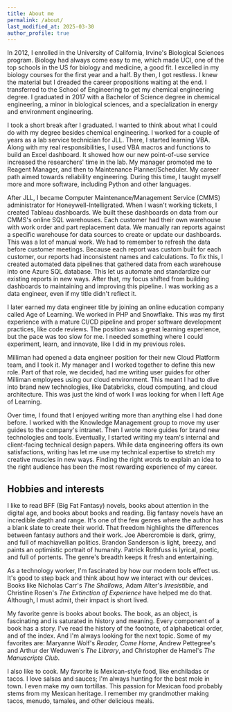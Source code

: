 ```yaml
---
title: About me
permalink: /about/
last_modified_at: 2025-03-30
author_profile: true
---
```


In 2012, I enrolled in the University of California, Irvine's Biological Sciences program. Biology had always come easy to me, which made UCI, one of the top schools in the US for biology and medicine, a good fit. I excelled in my biology courses for the first year and a half. By then, I got restless. I knew the material but I dreaded the career propositions waiting at the end. I transferred to the School of Engineering to get my chemical engineering degree. I graduated in 2017 with a Bachelor of Science degree in chemical engineering, a minor in biological sciences, and a specialization in energy and environment engineering.

I took a short break after I graduated. I wanted to think about what I could do with my degree besides chemical engineering. I worked for a couple of years as a lab service technician for JLL. There, I started learning VBA. Along with my real responsibilities, I used VBA macros and functions to build an Excel dashboard. It showed how our new point-of-use service increased the researchers' time in the lab. My manager promoted me to Reagent Manager, and then to Maintenance Planner/Scheduler. My career path aimed towards reliability engineering. During this time, I taught myself more and more software, including Python and other languages.

After JLL, I became Computer Maintenance/Management Service (CMMS) administrator for Honeywell-Intelligrated. When I wasn't working tickets, I created Tableau dashboards. We built these dashboards on data from our CMMS's online SQL warehouses. Each customer had their own warehouse with work order and part replacement data. We manually ran reports against a specific warehouse for data sources to create or update our dashboards. This was a lot of manual work. We had to remember to refresh the data before customer meetings. Because each report was custom built for each customer, our reports had inconsistent names and calculations. To fix this, I created automated data pipelines that gathered data from each warehouse into one Azure SQL database. This let us automate and standardize our existing reports in new ways. After that, my focus shifted from building dashboards to maintaining and improving this pipeline. I was working as a data engineer, even if my title didn't reflect it.

I later earned my data engineer title by joining an online education company called Age of Learning. We worked in PHP and Snowflake. This was my first experience with a mature CI/CD pipeline and proper software development practices, like code reviews. The position was a great learning experience, but the pace was too slow for me. I needed something where I could experiment, learn, and innovate, like I did in my previous roles.

Milliman had opened a data engineer position for their new Cloud Platform team, and I took it. My manager and I worked together to define this new role. Part of that role, we decided, had me writing user guides for other Milliman employees using our cloud environment. This meant I had to dive into brand new technologies, like Databricks, cloud computing, and cloud architecture. This was just the kind of work I was looking for when I left Age of Learning.

Over time, I found that I enjoyed writing more than anything else I had done before. I worked with the Knowledge Management group to move my user guides to the company's intranet. Then I wrote more guides for brand new technologies and tools. Eventually, I started writing my team's internal and client-facing technical design papers. While data engineering offers its own satisfactions, writing has let me use my technical expertise to stretch my creative muscles in new ways. Finding the right words to explain an idea to the right audience has been the most rewarding experience of my career.

## Hobbies and interests

I like to read BFF (Big Fat Fantasy) novels, books about attention in the digital age, and books about books and reading. Big fantasy novels have an incredible depth and range. It's one of the few genres where the author has a blank slate to create their world. That freedom highlights the differences between fantasy authors and their work. Joe Abercrombie is dark, grimy, and full of machiavellian politics. Brandon Sanderson is light, breezy, and paints an optimistic portrait of humanity. Patrick Rothfuss is lyrical, poetic, and full of portents. The genre's breadth keeps it fresh and entertaining.

As a technology worker, I'm fascinated by how our modern tools effect us. It's good to step back and think about how we interact with our devices. Books like Nicholas Carr's _The Shallows_, Adam Alter's _Irresistible_, and Christine Rosen's _The Extinction of Experience_ have helped me do that. Although, I must admit, their impact is short lived.

My favorite genre is books about books. The book, as an object, is fascinating and is saturated in history and meaning. Every component of a book has a story. I've read the history of the footnote, of alphabetical order, and of the index. And I'm always looking for the next topic. Some of my favorites are: Maryanne Wolf's _Reader, Come Home_, Andrew Pettegree's and Arthur der Weduwen's _The Library_, and Christopher de Hamel's _The Manuscripts Club_.

I also like to cook. My favorite is Mexican-style food, like enchiladas or tacos. I love salsas and sauces; I'm always hunting for the best mole in town. I even make my own tortillas. This passion for Mexican food probably stems from my Mexican heritage. I remember my grandmother making tacos, menudo, tamales, and other delicious meals.


